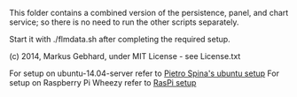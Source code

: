 This folder contains a combined version of the persistence, panel, and chart service;
so there is no need to run the other scripts separately.

Start it with ./flmdata.sh after completing the required setup.

(c) 2014, Markus Gebhard, under MIT License - see License.txt

For setup on ubuntu-14.04-server refer to [Pietro Spina's ubuntu setup](ubuntu_setup.md)
For setup on Raspberry Pi Wheezy refer to [RasPi setup](raspi_setup.md)